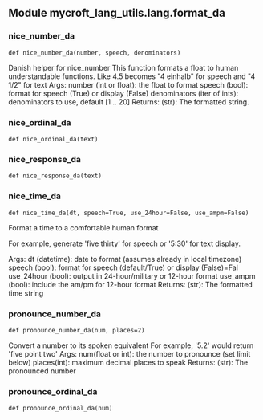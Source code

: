 
## Module mycroft_lang_utils.lang.format_da

### nice\_number\_da
 ```
 def nice_number_da(number, speech, denominators)
 ```
 Danish helper for nice_number
This function formats a float to human understandable functions. Like
4.5 becomes "4 einhalb" for speech and "4 1/2" for text
Args:
    number (int or float): the float to format
    speech (bool): format for speech (True) or display (False)
    denominators (iter of ints): denominators to use, default [1 .. 20]
Returns:
    (str): The formatted string. 
### nice\_ordinal\_da
 ```
 def nice_ordinal_da(text)
 ```
 
### nice\_response\_da
 ```
 def nice_response_da(text)
 ```
 
### nice\_time\_da
 ```
 def nice_time_da(dt, speech=True, use_24hour=False, use_ampm=False)
 ```
 Format a time to a comfortable human format

For example, generate 'five thirty' for speech or '5:30' for
text display.

Args:
    dt (datetime): date to format (assumes already in local timezone)
    speech (bool): format for speech (default/True) or display (False)=Fal
    use_24hour (bool): output in 24-hour/military or 12-hour format
    use_ampm (bool): include the am/pm for 12-hour format
Returns:
    (str): The formatted time string 
### pronounce\_number\_da
 ```
 def pronounce_number_da(num, places=2)
 ```
 Convert a number to its spoken equivalent
For example, '5.2' would return 'five point two'
Args:
    num(float or int): the number to pronounce (set limit below)
    places(int): maximum decimal places to speak
Returns:
    (str): The pronounced number 
### pronounce\_ordinal\_da
 ```
 def pronounce_ordinal_da(num)
 ```
